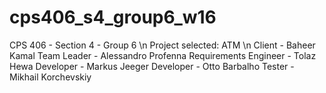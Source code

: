 # cps406_s4_group6_w16
CPS 406 - Section 4 - Group 6
\n
Project selected: ATM
\n
Client - Baheer Kamal
Team Leader - Alessandro Profenna
Requirements Engineer - Tolaz Hewa
Developer - Markus Jeeger
Developer - Otto Barbalho
Tester - Mikhail Korchevskiy


